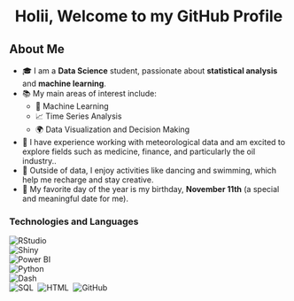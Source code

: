 <h1 align="center"><b>Holii, Welcome to my GitHub Profile </b></h1>

<h2>About Me</h2>

<ul>
  <li>🎓 I am a <strong>Data Science</strong> student, passionate about <b>statistical analysis</b> and <b>machine learning</b>.</li>
  <li>📚 My main areas of interest include:
    <ul>
      <li>🧠 Machine Learning</li>
      <li>📈 Time Series Analysis</li>
      <li>🌍 Data Visualization and Decision Making</li>
    </ul>
  </li>
  <li>🌱 I have experience working with meteorological data and am excited to explore fields such as medicine, finance, and particularly the oil industry..</li>
  <li>💼 Outside of data, I enjoy activities like dancing and swimming, which help me recharge and stay creative.</li>
  <li>🎉 My favorite day of the year is my birthday, <strong>November 11th</strong> (a special and meaningful date for me).</li>
</ul>

### Technologies and Languages

![RStudio](https://img.shields.io/badge/RStudio%20-%23276DC3.svg?style=for-the-badge&logo=rstudio&logoColor=white)&nbsp;  
![Shiny](https://img.shields.io/badge/Shiny%20-%23276DC3.svg?style=for-the-badge&logo=rstudio&logoColor=white)&nbsp;  
![Power BI](https://img.shields.io/badge/Power%20BI%20-%23F2C811.svg?style=for-the-badge&logo=powerbi&logoColor=black)&nbsp;  
![Python](https://img.shields.io/badge/Python%20-%2314354C.svg?style=for-the-badge&logo=python&logoColor=white)&nbsp;  
![Dash](https://img.shields.io/badge/Dash%20-%2300BFFF.svg?style=for-the-badge&logo=plotly&logoColor=white)&nbsp;  
![SQL](https://img.shields.io/badge/SQL%20-%230072C6.svg?style=for-the-badge&logo=amazon-dynamodb&logoColor=white)&nbsp; 
![HTML](https://img.shields.io/badge/HTML5%20-%23E34F26.svg?style=for-the-badge&logo=html5&logoColor=white)&nbsp;
![GitHub](https://img.shields.io/badge/-GitHub-05122A?style=for-the-badge&logo=github&logoColor=white)&nbsp;


